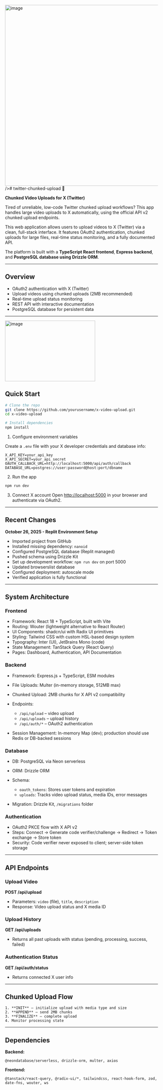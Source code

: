 <img width="1290" height="596" alt="image" src="https://github.com/user-attachments/assets/f0df02ce-a566-4fa6-bf64-954751e67f39" />/># twitter-chunked-upload 🚀

**Chunked Video Uploads for X (Twitter)**

Tired of unreliable, low-code Twitter chunked upload workflows? This app handles large video uploads to X automatically, using the official API v2 chunked upload endpoints.

This web application allows users to upload videos to X (Twitter) via a clean, full-stack interface. It features OAuth2 authentication, chunked uploads for large files, real-time status monitoring, and a fully documented API.

The platform is built with a **TypeScript React frontend**, **Express backend**, and **PostgreSQL database using Drizzle ORM**.

---

## Overview

- OAuth2 authentication with X (Twitter)  
- Upload videos using chunked uploads (2MB recommended)  
- Real-time upload status monitoring  
- REST API with interactive documentation  
- PostgreSQL database for persistent data  

---


<img width="296.5" height="200" alt="image" src="https://github.com/user-attachments/assets/9f3719c6-e6a5-49c8-b5bd-cbb8af393926" />



## Quick Start

```bash
# Clone the repo
git clone https://github.com/yourusername/x-video-upload.git
cd x-video-upload

# Install dependencies
npm install
````

1. Configure environment variables

Create a `.env` file with your X developer credentials and database info:

```env
X_API_KEY=your_api_key
X_API_SECRET=your_api_secret
OAUTH_CALLBACK_URL=http://localhost:5000/api/auth/callback
DATABASE_URL=postgres://user:password@host:port/dbname
```

2. Run the app

```bash
npm run dev
```

3. Connect X account
   Open [http://localhost:5000](http://localhost:5000) in your browser and authenticate via OAuth2.

---

## Recent Changes

**October 26, 2025 - Replit Environment Setup**

* Imported project from GitHub
* Installed missing dependency: `nanoid`
* Configured PostgreSQL database (Replit managed)
* Pushed schema using Drizzle Kit
* Set up development workflow: `npm run dev` on port 5000
* Updated browserslist database
* Configured deployment: autoscale mode
* Verified application is fully functional

---

## System Architecture

### Frontend

* Framework: React 18 + TypeScript, built with Vite
* Routing: Wouter (lightweight alternative to React Router)
* UI Components: shadcn/ui with Radix UI primitives
* Styling: Tailwind CSS with custom HSL-based design system
* Typography: Inter (UI), JetBrains Mono (code)
* State Management: TanStack Query (React Query)
* Pages: Dashboard, Authentication, API Documentation

### Backend

* Framework: Express.js + TypeScript, ESM modules
* File Uploads: Multer (in-memory storage, 512MB max)
* Chunked Upload: 2MB chunks for X API v2 compatibility
* Endpoints:

  * `/api/upload` – video upload
  * `/api/uploads` – upload history
  * `/api/auth/*` – OAuth2 authentication
* Session Management: In-memory Map (dev); production should use Redis or DB-backed sessions

### Database

* DB: PostgreSQL via Neon serverless
* ORM: Drizzle ORM
* Schema:

  * `oauth_tokens`: Stores user tokens and expiration
  * `uploads`: Tracks video upload status, media IDs, error messages
* Migration: Drizzle Kit, `/migrations` folder

### Authentication

* OAuth2 PKCE flow with X API v2
* Steps: Connect → Generate code verifier/challenge → Redirect → Token exchange → Store token
* Security: Code verifier never exposed to client; server-side token storage

---

## API Endpoints

### Upload Video

**POST /api/upload**

* Parameters: `video` (file), `title`, `description`
* Response: Video upload status and X media ID

### Upload History

**GET /api/uploads**

* Returns all past uploads with status (pending, processing, success, failed)

### Authentication Status

**GET /api/auth/status**

* Returns connected X user info

---

## Chunked Upload Flow
```
1. **INIT** – initialize upload with media type and size
2. **APPEND** – send 2MB chunks
3. **FINALIZE** – complete upload
4. Monitor processing state
```
---

## Dependencies

**Backend:**
```
@neondatabase/serverless, drizzle-orm, multer, axios
```
**Frontend:**
```
@tanstack/react-query, @radix-ui/*, tailwindcss, react-hook-form, zod, date-fns, wouter, ws
```
